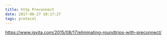 ```yaml
---
title: http Preconnect
date: 2017-06-27 10:17:27
tags: protocol
---
```


https://www.igvita.com/2015/08/17/eliminating-roundtrips-with-preconnect/
